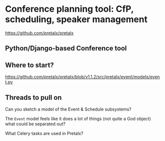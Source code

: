 # Conference planning tool: CfP, scheduling, speaker management

https://github.com/pretalx/pretalx

## Python/Django-based Conference tool

## Where to start?

https://github.com/pretalx/pretalx/blob/v1.1.2/src/pretalx/event/models/event.py

## Threads to pull on

Can you sketch a model of the Event & Schedule subsystems?

The `Event` model feels like it does a lot of things (not quite a God object)
what could be separated out?

What Celery tasks are used in Pretalx?
